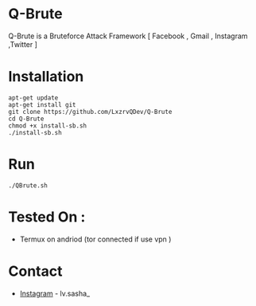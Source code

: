 # Q-Brute
Q-Brute is a Bruteforce Attack Framework [ Facebook , Gmail , Instagram ,Twitter ]
# Installation
```
apt-get update
apt-get install git
git clone https://github.com/LxzrvQDev/Q-Brute 
cd Q-Brute
chmod +x install-sb.sh
./install-sb.sh
```
# Run
```
./QBrute.sh
```
# Tested On :
* Termux on andriod (tor connected if use vpn )
# Contact
* [Instagram](https://www.instagram.com/lv.sasha_/) - lv.sasha_
